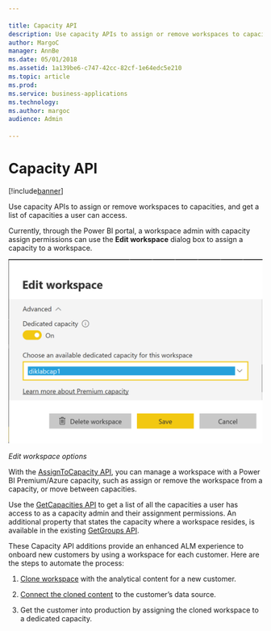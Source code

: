 ```yaml
---

title: Capacity API
description: Use capacity APIs to assign or remove workspaces to capacities, and get a list of capacities a user can access.
author: MargoC
manager: AnnBe
ms.date: 05/01/2018
ms.assetid: 1a139be6-c747-42cc-82cf-1e64edc5e210
ms.topic: article
ms.prod: 
ms.service: business-applications
ms.technology: 
ms.author: margoc
audience: Admin

---
```

#  Capacity API




[!include[banner](../../../includes/banner.md)]

Use capacity APIs to assign or remove workspaces to capacities, and get a list
of capacities a user can access.

Currently, through the Power BI portal, a workspace admin with capacity assign
permissions can use the **Edit workspace** dialog box to assign a capacity to a
workspace.

![A screenshot showing edit workspace options](media/capacity-api-1.PNG "A screenshot showing edit workspace options")
<!-- PBIE_assign WS_A.PNG -->


*Edit workspace options*

With the [AssignToCapacity
API](https://msdn.microsoft.com/library/mt829293.aspx), you can manage a
workspace with a Power BI Premium/Azure capacity, such as assign or remove the
workspace from a capacity, or move between capacities.

Use the [GetCapacities
API](https://msdn.microsoft.com/en-us/library/mt829294.aspx) to get a list of
all the capacities a user has access to as a capacity admin and their assignment
permissions. An additional property that states the capacity where a workspace
resides, is available in the existing [GetGroups
API](https://msdn.microsoft.com/en-us/library/mt243842.aspx).

These Capacity API additions provide an enhanced ALM experience to onboard new
customers by using a workspace for each customer. Here are the steps to automate
the process:



1.  [Clone
    workspace](https://powerbi.microsoft.com/en-us/blog/duplicate-workspaces-using-the-power-bi-rest-apis-a-step-by-step-tutorial/)
    with the analytical content for a new customer.

2.  [Connect the cloned
    content](https://msdn.microsoft.com/en-us/library/mt814715.aspx) to the
    customer’s data source.

3.  Get the customer into production by assigning the cloned workspace to a
    dedicated capacity.
